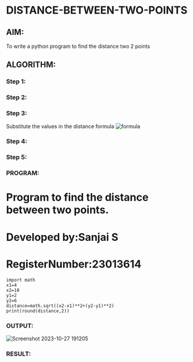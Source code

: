 # DISTANCE-BETWEEN-TWO-POINTS

## AIM:
To write a python program to find the distance two 2 points
## ALGORITHM:
### Step 1: 
### Step 2: 
### Step 3: 
Substitute the values in the distance formula  ![formula](/formula.JPG)
### Step 4: 
### Step 5: 
### PROGRAM:
# Program to find the distance between two points.
# Developed by:Sanjai S 
# RegisterNumber:23013614
```
import math
x1=4
x2=10
y1=2
y2=6
distance=math.sqrt((x2-x1)**2+(y2-y1)**2)
print(round(distance,2))
```
  


### OUTPUT:
![Screenshot 2023-10-27 191205](https://github.com/Sanjaichitra/DISTANCE-BETWEEN-TWO-POINTS/assets/144870518/7351fc67-333d-4379-84a1-14724a28f758)



### RESULT:
